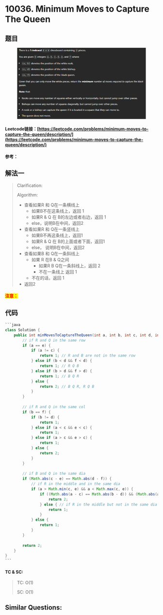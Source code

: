 # 10036. Minimum Moves to Capture The Queen

## 题目

<figure><img src="../../.gitbook/assets/image (1) (1) (1) (1) (1).png" alt=""><figcaption></figcaption></figure>

#### Leetcode链接：[https://leetcode.com/problems/minimum-moves-to-capture-the-queen/description/](https://leetcode.com/problems/minimum-moves-to-capture-the-queen/description/)

#### 参考：

## 解法一

> Clarification:&#x20;
>
> Algorithm:&#x20;
>
> * 查看如果R 和 Q在一条横线上
>   * 如果B不在这条线上，返回 1
>   * 如果R & Q 在 B的左边或者右边，返回 1
>   * else，说明B在中间，返回2
> * 查看如果R 和 Q在一条竖线上
>   * 如果B不再这条线上，返回1
>   * 如果R & Q 在 B的上面或者下面，返回1
>   * else， 说明B在中间，返回2
> * 查看如果B 和 Q在一条斜线上
>   * 如果 R 在B & Q之间
>     * 如果R B Q在一条斜线上，返回 2
>     * 不在一条线上 返回 1
>   * 不在的话，返回 1
> * 返回2

#### <mark style="color:red;">注意：</mark>

## 代码

````java
```java
class Solution {
    public int minMovesToCaptureTheQueen(int a, int b, int c, int d, int e, int f) {
        // if R and Q in the same row
        if (a == e) {
            if (a != c) {
                return 1; // R and B are not in the same row
            } else if (b < d && f < d) {
                return 1; // R Q B
            } else if (b > d && f > d) {
                return 1; // B Q R
            } else {
                return 2; // B Q R, R Q B
            }
        }

        // if R and Q in the same col
        if (b == f) {
            if (b != d) {
                return 1;
            } else if (a < c && e < c) {
                return 1;
            } else if (a > c && e > c) {
                return 1;
            } else {
                return 2;
            }
        }

        // if B and Q in the same dia
        if (Math.abs(c - e) == Math.abs(d - f)) {
            // if R in the middle and in the same dia
            if (a > Math.min(c, e) && a < Math.max(c, e)) {
                if ((Math.abs(a - c) == Math.abs(b - d)) && (Math.abs(a - e) == Math.abs(b - f))) {
                    return 2;
                } else { // if R in the middle but not in the same dia
                    return 1;
                }
            } else {
                return 1;
            }
        }

        return 2;
    }
}
```
````

#### TC & SC:&#x20;

> TC: O(1)
>
> SC: O(1)

## **Similar Questions:**&#x20;

